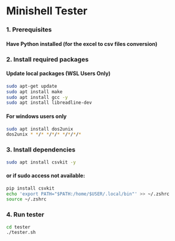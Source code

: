 # Minishell Tester

### 1. Prerequisites

#### Have Python installed (for the excel to csv files conversion)

### 2. Install required packages

#### Update local packages (WSL Users Only)

```bash
sudo apt-get update
sudo apt install make
sudo apt install gcc -y
sudo apt install libreadline-dev
```

#### For windows users only

```bash
sudo apt install dos2unix
dos2unix * */* */*/* */*/*/*
```

### 3. Install dependencies

```bash
sudo apt install csvkit -y
```

#### or if sudo access not available:

```bash
pip install csvkit
echo 'export PATH="$PATH:/home/$USER/.local/bin"' >> ~/.zshrc
source ~/.zshrc
```

### 4. Run tester

```bash
cd tester
./tester.sh
```
